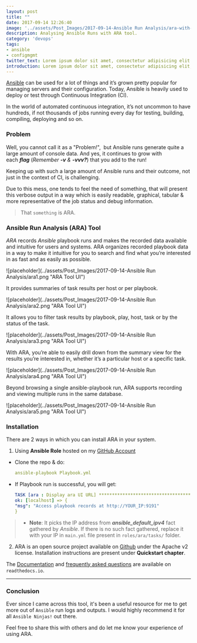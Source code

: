 ```yaml
---
layout: post
title: ""
date: 2017-09-14 12:26:40
image: '../assets/Post_Images/2017-09-14-Ansible Run Analysis/ara-with-icon.png'
description: Analysing Ansible Runs with ARA tool.
category: 'devops'
tags:
- ansible
- configmgmt
twitter_text: Lorem ipsum dolor sit amet, consectetur adipisicing elit.
introduction: Lorem ipsum dolor sit amet, consectetur adipisicing elit, sed do eiusmod tempor incididunt ut labore et dolore magna aliqua.
---
```

<a href="https://www.ansible.com/">Ansible</a> can be used for a lot of things and it’s grown pretty popular for managing servers and their configuration. Today, Ansible is heavily used to deploy or test through Continuous Integration (CI).

In the world of automated continuous integration, it’s not uncommon to have hundreds, if not thousands of jobs running every day for testing, building, compiling, deploying and so on.

### Problem

Well, you cannot call it as a "Problem!",  but Ansible runs generate quite a large amount of console data. And yes, it continues to grow with each ***flag*** (*Remember **-v** & **-vvv?***) that you add to the run! 

Keeping up with such a large amount of Ansible runs and their outcome, not just in the context of CI, is challenging.

Due to this mess, one tends to feel the need of something, that will present this verbose output in a way which is easily readable, graphical, tabular & more representative of the job status and debug information.

> That `something` is ARA.

### Ansible Run Analysis (ARA) Tool

*ARA* records *Ansible* playbook runs and makes the recorded data available and intuitive for users and systems. ARA organizes recorded playbook data in a way to make it intuitive for you to search and find what you’re interested in as fast and as easily as possible.

![placeholder](../assets/Post_Images/2017-09-14-Ansible Run Analysis/ara1.png "ARA Tool UI")

It provides summaries of task results per host or per playbook.

![placeholder](../assets/Post_Images/2017-09-14-Ansible Run Analysis/ara2.png "ARA Tool UI")

It allows you to filter task results by playbook, play, host, task or by the status of the task.

![placeholder](../assets/Post_Images/2017-09-14-Ansible Run Analysis/ara3.png "ARA Tool UI")

With ARA, you’re able to easily drill down from the summary view for the results you’re interested in, whether it’s a particular host or a specific task.

![placeholder](../assets/Post_Images/2017-09-14-Ansible Run Analysis/ara4.png "ARA Tool UI")

Beyond browsing a single ansible-playbook run, ARA supports recording and viewing multiple runs in the same database.

![placeholder](../assets/Post_Images/2017-09-14-Ansible Run Analysis/ara5.png "ARA Tool UI")

### Installation

There are 2 ways in which you can install ARA in your system.

1. Using **Ansible Role** hosted on my <a href="https://github.com/AjinkyaBapat/Ansible-Run-Analyser">GitHub Account </a>

  * Clone the repo & do:
    ```yaml
    ansible-playbook Playbook.yml
    ```
  * If Playbook run is successful, you will get:
    ```yaml
    TASK [ara : Display ara UI URL] *******************************************************
    ok: [localhost] => {
    "msg": "Access playbook records at http://YOUR_IP:9191"
    }
    ```
  >* **Note**: It picks the IP address from ***ansible_default_ipv4*** fact gathered by *Ansible*. If there is no such fact gathered, replace it with your IP in `main.yml` file present in `roles/ara/tasks/` folder.

2. ARA is an open source project available on <a href="https://github.com/dmsimard/ara">Github</a> under the Apache v2 license. Installation instructions are present under **Quickstart chapter**.

The <a href="http://ara.readthedocs.io/en/latest/">Documentation</a> and <a href="http://ara.readthedocs.io/en/latest/faq.html">frequently asked questions</a> are available on `readthedocs.io`.

-----
### Conclusion

Ever since I came across this tool, it's been a useful resource for me to get more out of `Ansible` run logs and outputs. I would highly recommend it for all `Ansible Ninjas!` out there.

Feel free to share this with others and do let me know your experience of using ARA.